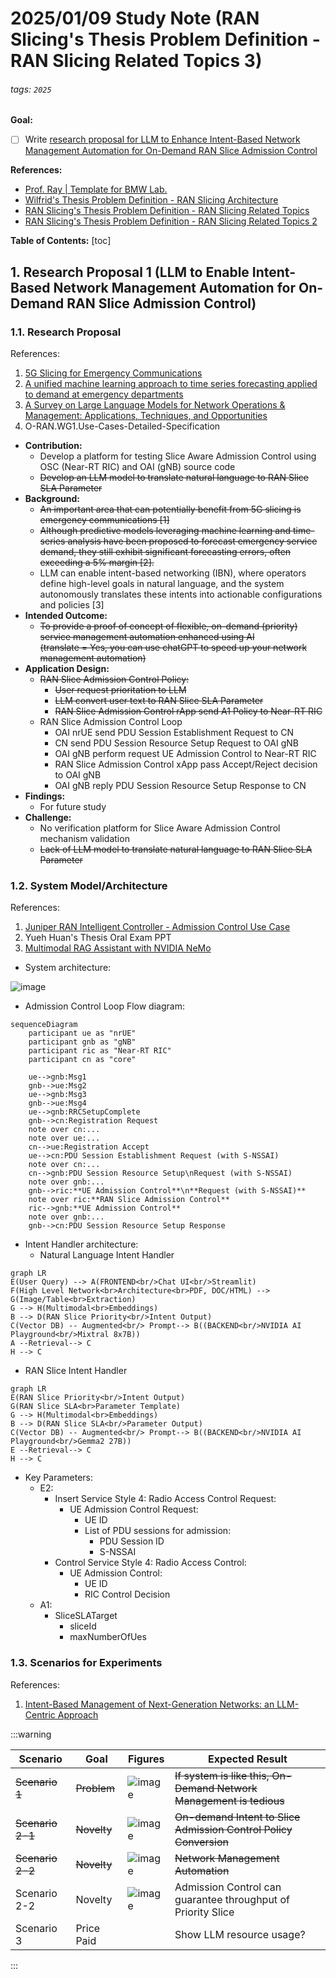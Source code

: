 # 2025/01/09 Study Note (RAN Slicing's Thesis Problem Definition - RAN Slicing Related Topics 3)

###### tags: `2025`

**Goal:**
- [ ] Write [research proposal for LLM to Enhance Intent-Based Network Management Automation for On-Demand RAN Slice Admission Control](#1-Research-Proposal-1-LLM-to-Enhance-Intent-Based-Network-Management-Automation-for-On-Demand-RAN-Slice-Admission-Control)

**References:**
- [Prof. Ray | Template for BMW Lab.](https://hackmd.io/@RayCheng/rJIuoWmB8)
- [Wilfrid's Thesis Problem Definition - RAN Slicing Architecture](https://hackmd.io/@superwilfrid/BJaSZiYjA)
- [RAN Slicing's Thesis Problem Definition - RAN Slicing Related Topics](https://hackmd.io/@superwilfrid/SJD6D_ajR)
- [RAN Slicing's Thesis Problem Definition - RAN Slicing Related Topics 2](https://hackmd.io/@superwilfrid/Hyfd3U0NJe)

**Table of Contents:**
[toc]

## 1. Research Proposal 1 (LLM to Enable Intent-Based Network Management Automation for On-Demand RAN Slice Admission Control)

### 1.1. Research Proposal

References:
1. [5G Slicing for Emergency Communications](https://ieeexplore.ieee.org/document/9732142)
2. [A unified machine learning approach to time series forecasting applied to demand at emergency departments](https://bmcemergmed.biomedcentral.com/articles/10.1186/s12873-020-00395-y)
3. [A Survey on Large Language Models for Network Operations & Management: Applications, Techniques, and Opportunities](https://arxiv.org/html/2412.19823v1)
4. O-RAN.WG1.Use-Cases-Detailed-Specification

- **Contribution:**
    - Develop a platform for testing Slice Aware Admission Control using OSC (Near-RT RIC) and OAI (gNB) source code
    - ~~Develop an LLM model to translate natural language to RAN Slice SLA Parameter~~
- **Background:**
    - ~~An important area that can potentially benefit from 5G slicing is emergency communications [1]~~
    - ~~Although predictive models leveraging machine learning and time-series analysis have been proposed to forecast emergency service demand, they still exhibit significant forecasting errors, often exceeding a 5% margin [2].~~
    - LLM can enable intent-based networking (IBN), where operators define high-level goals in natural language, and the system autonomously translates these intents into actionable configurations and policies [3]
- **Intended Outcome:**
    - ~~To provide a proof of concept of flexible, on-demand (priority) service management automation enhanced using AI<br>(translate = Yes, you can use chatGPT to speed up your network management automation)~~
- **Application Design:**
    - ~~RAN Slice Admission Control Policy:~~
        - ~~User request prioritation to LLM~~
        - ~~LLM convert user text to RAN Slice SLA Parameter~~
        - ~~RAN Slice Admission Control rApp send A1 Policy to Near-RT RIC~~
    - RAN Slice Admission Control Loop
        - OAI nrUE send PDU Session Establishment Request to CN
        - CN send PDU Session Resource Setup Request to OAI gNB
        - OAI gNB perform request UE Admission Control to Near-RT RIC
        - RAN Slice Admission Control xApp pass Accept/Reject decision to OAI gNB
        - OAI gNB reply PDU Session Resource Setup Response to CN
- **Findings:**
    - For future study
- **Challenge:**
    - No verification platform for Slice Aware Admission Control mechanism validation
    - ~~Lack of LLM model to translate natural language to RAN Slice SLA Parameter~~

### 1.2. System Model/Architecture
References:
1. [Juniper RAN Intelligent Controller - Admission Control Use Case](https://www.youtube.com/watch?v=HD3kDIp0VZI)
2. Yueh Huan's Thesis Oral Exam PPT
3. [Multimodal RAG Assistant with NVIDIA NeMo](https://github.com/NVIDIA/GenerativeAIExamples/tree/main/community/multimodal_assistant)

- System architecture:

![image](https://hackmd.io/_uploads/ryKuNpXPyl.png)

- Admission Control Loop Flow diagram:
```mermaid
sequenceDiagram
	participant ue as "nrUE"
	participant gnb as "gNB"
	participant ric as "Near-RT RIC"
	participant cn as "core"

	ue-->gnb:Msg1
	gnb-->ue:Msg2
	ue-->gnb:Msg3
	gnb-->ue:Msg4
	ue-->gnb:RRCSetupComplete
	gnb-->cn:Registration Request
	note over cn:...
	note over ue:...
	cn-->ue:Registration Accept
	ue-->cn:PDU Session Establishment Request (with S-NSSAI)
	note over cn:...
	cn-->gnb:PDU Session Resource Setup\nRequest (with S-NSSAI)
	note over gnb:...
	gnb-->ric:**UE Admission Control**\n**Request (with S-NSSAI)**
	note over ric:**RAN Slice Admission Control**
	ric-->gnb:**UE Admission Control**
	note over gnb:...
	gnb-->cn:PDU Session Resource Setup Response
```

- Intent Handler architecture:
    - Natural Language Intent Handler
```mermaid
graph LR
E(User Query) --> A(FRONTEND<br/>Chat UI<br/>Streamlit)
F(High Level Network<br>Architecture<br>PDF, DOC/HTML) --> G(Image/Table<br>Extraction)
G --> H(Multimodal<br>Embeddings)
B --> D(RAN Slice Priority<br/>Intent Output)
C(Vector DB) -- Augmented<br/> Prompt--> B((BACKEND<br/>NVIDIA AI Playground<br/>Mixtral 8x7B))
A --Retrieval--> C
H --> C
```
- RAN Slice Intent Handler
```mermaid
graph LR
E(RAN Slice Priority<br/>Intent Output)
G(RAN Slice SLA<br>Parameter Template)
G --> H(Multimodal<br>Embeddings)
B --> D(RAN Slice SLA<br/>Parameter Output)
C(Vector DB) -- Augmented<br/> Prompt--> B((BACKEND<br/>NVIDIA AI Playground<br/>Gemma2 27B))
E --Retrieval--> C
H --> C
```

- Key Parameters:
    - E2:
        - Insert Service Style 4: Radio Access Control Request:
            - UE Admission Control Request:
                - UE ID
                - List of PDU sessions for admission:
                    - PDU Session ID
                    - S-NSSAI
        - Control Service Style 4: Radio Access Control:
            - UE Admission Control:
                - UE ID
                - RIC Control Decision
    - A1:
        - SliceSLATarget
            - sliceId
            - maxNumberOfUes

### 1.3. Scenarios for Experiments

References:
1. [Intent-Based Management of Next-Generation Networks: an LLM-Centric Approach](https://ieeexplore.ieee.org/document/10574890)

:::warning

| Scenario         | Goal        | Figures                                             | Expected Result                                                     |
| ---------------- | ----------- | --------------------------------------------------- | ------------------------------------------------------------------- |
| ~~Scenario 1~~   | ~~Problem~~ | ![image](https://hackmd.io/_uploads/SkpikSXwJg.png) | ~~If system is like this, On-Demand Network Management is tedious~~ |
| ~~Scenario 2-1~~ | ~~Novelty~~ | ![image](https://hackmd.io/_uploads/H1Ct5Cmwyg.png) | ~~On-demand Intent to Slice Admission Control Policy Conversion~~   |
| ~~Scenario 2-2~~ | ~~Novelty~~ | ![image](https://hackmd.io/_uploads/SJU0_0mDyl.png) | ~~Network Management Automation~~                                   |
| Scenario 2-2     | Novelty     | ![image](https://hackmd.io/_uploads/B1Aui0mDyl.png) | Admission Control can guarantee throughput of Priority Slice        |
| Scenario 3       | Price Paid  |                                                     | Show LLM resource usage?                                                                    |


:::

<!--
```c=
{
    "SliceSLATarget": [
        {
            "sliceId": "1:0x010203",
            "maxNumberOfUes": "5"
        },
        {
            "sliceId": "1:0x112233",
            "maxNumberOfUes": "5"
        }
    ]
}
```
-->

